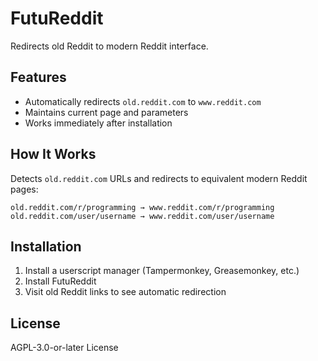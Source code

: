 # FutuReddit

Redirects old Reddit to modern Reddit interface.

## Features

- Automatically redirects `old.reddit.com` to `www.reddit.com`
- Maintains current page and parameters
- Works immediately after installation

## How It Works

Detects `old.reddit.com` URLs and redirects to equivalent modern Reddit pages:

```
old.reddit.com/r/programming → www.reddit.com/r/programming
old.reddit.com/user/username → www.reddit.com/user/username
```

## Installation

1. Install a userscript manager (Tampermonkey, Greasemonkey, etc.)
2. Install FutuReddit
3. Visit old Reddit links to see automatic redirection

## License

AGPL-3.0-or-later License